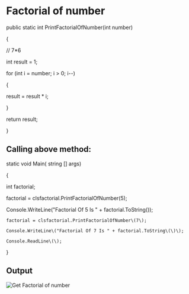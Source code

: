 # Factorial of number

public static int PrintFactorialOfNumber\(int number\)

{

// 7\*6

int result = 1;

for \(int i = number; i &gt; 0; i--\)

{

result = result \* i;

}

return result;

}

## **Calling above method:**

static void Main\( string \[\] args\)

{

int factorial;

factorial = clsfactorial.PrintFactorialOfNumber\(5\);

Console.WriteLine\("Factorial Of 5 Is " + factorial.ToString\(\)\);

```text
factorial = clsfactorial.PrintFactorialOfNumber\(7\);  

Console.WriteLine\("Factorial Of 7 Is " + factorial.ToString\(\)\);  

Console.ReadLine\(\);  
```

}

## **Output**

![Get Factorial of number](http://csharpcorner.mindcrackerinc.netdna-cdn.com/UploadFile/BlogImages/12172015122046PM/Get%20Factorial%20of%20number.jpg)

